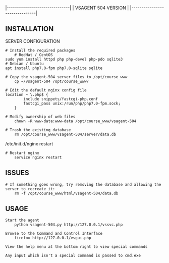 |-------------------------------|
|      VSAGENT 504 VERSION      |
|-------------------------------|

INSTALLATION
------------

SERVER CONFIGURATION

    # Install the required packages
        # RedHat / CentOS
	sudo yum install httpd php php-devel php-pdo sqlite3
	# Debian / Ubuntu
	apt install php7.0-fpm php7.0-sqlite sqlite

    # Copy the vsagent-504 server files to /opt/course_www
        cp ~/vsagent-504 /opt/course_www/

    # Edit the default nginx config file
	location ~ \.php$ {
            include snippets/fastcgi-php.conf
            fastcgi_pass unix:/run/php/php7.0-fpm.sock;
        }

    # Modify ownership of web files
        chown -R www-data:www-data /opt/course_www/vsagent-504

    # Trash the existing database
        rm /opt/course_www/vsagent-504/server/data.db
/etc/init.d/nginx restart

    # Restart nginx
        service nginx restart 

ISSUES
------
    # If something goes wrong, try removing the database and allowing the server to recreate it:
        rm -f /opt/course_www/html/vsagent-504/data.db

USAGE
-----
    Start the agent
        python vsagent-504.py http://127.0.0.1/vssvc.php
    
    Browse to the Command and Control Interface
        firefox http://127.0.0.1/vsgui.php
    
    View the help menu at the bottom right to view special commands
    
    Any input which isn't a special command is passed to cmd.exe
